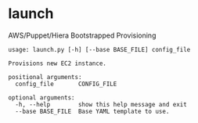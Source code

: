 # launch
AWS/Puppet/Hiera Bootstrapped Provisioning

```
usage: launch.py [-h] [--base BASE_FILE] config_file

Provisions new EC2 instance.

positional arguments:
  config_file       CONFIG_FILE

optional arguments:
  -h, --help        show this help message and exit
  --base BASE_FILE  Base YAML template to use.
```
